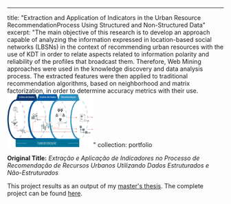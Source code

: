 ---
title: "Extraction and Application of Indicators in the Urban Resource RecommendationProcess Using Structured and Non-Structured Data"
excerpt: "The main objective of this research is to develop an approach capable of analyzing the information expressed in location-based social networks (LBSNs) in the context of recommending urban resources with the use of KDT in order to relate aspects related to information polarity and reliability of the profiles that broadcast them. Therefore, Web Mining approaches were used in the knowledge discovery and data analysis process. The extracted features were then applied to traditional recommendation algorithms, based on neighborhood and matrix factorization, in order to determine accuracy metrics with their use.<br/><img src='/images/fluxo.png'  alt="drawing" width="200"/>"
collection: portfolio

**Original Title:** *Extração e Aplicação de Indicadores no Processo de Recomendação de Recursos Urbanos Utilizando Dados Estruturados e Não-Estruturados*

This project results as an output of my [master's thesis](https://www.lume.ufrgs.br/handle/10183/193897). The complete project can be found [here](https://github.com/brendasalenave/dissertacao).

